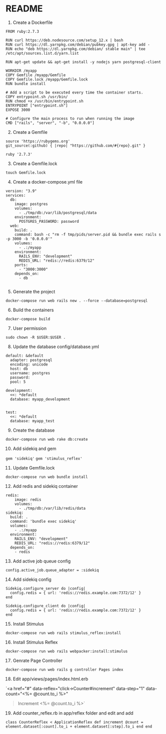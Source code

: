 # README

1. Create a Dockerfile

```
FROM ruby:2.7.3

RUN curl https://deb.nodesource.com/setup_12.x | bash
RUN curl https://dl.yarnpkg.com/debian/pubkey.gpg | apt-key add -
RUN echo "deb https://dl.yarnpkg.com/debian/ stable main" | tee /etc/apt/sources.list.d/yarn.list

RUN apt-get update && apt-get install -y nodejs yarn postgresql-client

WORKDIR /myapp
COPY Gemfile /myapp/Gemfile
COPY Gemfile.lock /myapp/Gemfile.lock
RUN bundle install

# Add a script to be executed every time the container starts.
COPY entrypoint.sh /usr/bin/
RUN chmod +x /usr/bin/entrypoint.sh
ENTRYPOINT ["entrypoint.sh"]
EXPOSE 3000

# Configure the main process to run when running the image
CMD ["rails", "server", "-b", "0.0.0.0"]
```

2. Create a Gemfile

```
source 'https://rubygems.org'
git_source(:github) { |repo| "https://github.com/#{repo}.git" }

ruby '2.7.3'
```

3. Create a Gemfile.lock

`touch Gemfile.lock`

4. Create a docker-compose.yml file

```
version: "3.9"
services:
  db:
    image: postgres
    volumes:
      - ./tmp/db:/var/lib/postgresql/data
    environment:
      POSTGRES_PASSWORD: password
  web:
    build: .
    command: bash -c "rm -f tmp/pids/server.pid && bundle exec rails s -p 3000 -b '0.0.0.0'"
    volumes:
      - .:/myapp
    environment:
      RAILS_ENV: "development"
      REDIS_URL: "redis://redis:6379/12"
    ports:
      - "3000:3000"
    depends_on:
      - db
  
```

5. Generate the project

`docker-compose run web rails new . --force --database=postgresql`

6. Build the containers

`docker-compose build`

7. User permission

`sudo chown -R $USER:$USER .`

8. Update the database config/database.yml

```
default: &default
  adapter: postgresql
  encoding: unicode
  host: db
  username: postgres
  password:
  pool: 5

development:
  <<: *default
  database: myapp_development


test:
  <<: *default
  database: myapp_test
```

9. Create the database

`docker-compose run web rake db:create`

10. Add sidekiq and gem

`gem 'sidekiq'`
`gem 'stimulus_reflex'`

11. Update Gemfile.lock

`docker-compose run web bundle install`

12. Add redis and sidekiq container

```
redis:
    image: redis
    volumes:
      - ./tmp/db:/var/lib/redis/data
sidekiq:
  build: .
  command: 'bundle exec sidekiq'
  volumes:
    - .:/myapp
  environment:
    RAILS_ENV: "development"
    REDIS_URL: "redis://redis:6379/12"
  depends_on:
    - redis
```

13. Add active job queue config

```
config.active_job.queue_adapter = :sidekiq
```

14. Add sidekiq config

```
Sidekiq.configure_server do |config|
  config.redis = { url: 'redis://redis.example.com:7372/12' }
end

Sidekiq.configure_client do |config|
  config.redis = { url: 'redis://redis.example.com:7372/12' }
end
```

15. Install Stimulus

`docker-compose run web rails stimulus_reflex:install`

16. Install Stimulus Reflex

`docker-compose run web rails webpacker:install:stimulus`

17. Genrate Page Controller

`docker-compose run web rails g controller Pages index`

18. Edit app/views/pages/index.html.erb

`<a href="#"
  data-reflex="click->Counter#increment"
  data-step="1" 
  data-count="<%= @count.to_i %>"
> Increment <%= @count.to_i %></a>`

19. Add counter_reflex.rb in app/reflex folder and edit and add

`class CounterReflex < ApplicationReflex
  def increment
    @count = element.dataset[:count].to_i + element.dataset[:step].to_i
  end
end`